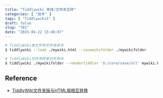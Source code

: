 ```yaml
---
title: "Tiddlywiki 单体/文件夹互转"
categories: [ "技术" ]
tags: [ "Tiddlywiki5" ]
draft: false
slug: "781"
date: "2023-04-22 15:40:07"
---
```


```bash
# TiddlyWiki单文件转文件夹命令
$ tiddlywiki --load ./mywiki.html --savewikifolder ./mywikifolder

# TiddlyWiki文件夹转单文件命令
$ tiddlywiki ./mywikifolder --rendertiddler '$:/core/save/all' mywiki.html text/plain
```

## Reference

* [TiddlyWiki文件夹版与HTML版相互转换](https://zhuanlan.zhihu.com/p/553848135)


